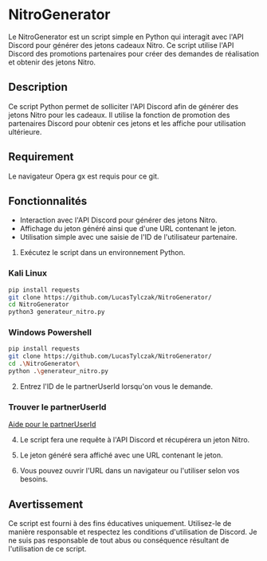 # NitroGenerator

Le NitroGenerator est un script simple en Python qui interagit avec l'API Discord pour générer des jetons cadeaux Nitro. Ce script utilise l'API Discord des promotions partenaires pour créer des demandes de réalisation et obtenir des jetons Nitro.

## Description

Ce script Python permet de solliciter l'API Discord afin de générer des jetons Nitro pour les cadeaux. Il utilise la fonction de promotion des partenaires Discord pour obtenir ces jetons et les affiche pour utilisation ultérieure.

## Requirement 

Le navigateur Opera gx est requis pour ce git.
## Fonctionnalités

- Interaction avec l'API Discord pour générer des jetons Nitro.
- Affichage du jeton généré ainsi que d'une URL contenant le jeton.
- Utilisation simple avec une saisie de l'ID de l'utilisateur partenaire.

1. Exécutez le script dans un environnement Python.

### Kali Linux
```bash
pip install requests
git clone https://github.com/LucasTylczak/NitroGenerator/
cd NitroGenerator
python3 generateur_nitro.py
```
### Windows Powershell
```bash
pip install requests
git clone https://github.com/LucasTylczak/NitroGenerator/
cd .\NitroGenerator\
python .\generateur_nitro.py

```
2. Entrez l'ID de le partnerUserId lorsqu'on vous le demande.

### Trouver le partnerUserId
[Aide pour le partnerUserId](https://drive.google.com/file/d/1BGZqmuAbGrN6c43arhMngLd9mhrL4tgo/view?usp=sharing)

4. Le script fera une requête à l'API Discord et récupérera un jeton Nitro.

5. Le jeton généré sera affiché avec une URL contenant le jeton.

6. Vous pouvez ouvrir l'URL dans un navigateur ou l'utiliser selon vos besoins.

## Avertissement

Ce script est fourni à des fins éducatives uniquement. Utilisez-le de manière responsable et respectez les conditions d'utilisation de Discord. Je ne suis pas responsable de tout abus ou conséquence résultant de l'utilisation de ce script.
